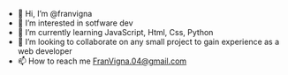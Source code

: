 - 👋 Hi, I’m @franvigna
- 👀 I’m interested in sotfware dev
- 🌱 I’m currently learning JavaScript, Html, Css, Python
- 💞️ I’m looking to collaborate on any small project to gain experience as a web developer
- 📫 How to reach me FranVigna.04@gmail.com

<!---
franvigna/franvigna is a ✨ special ✨ repository because its `README.md` (this file) appears on your GitHub profile.
You can click the Preview link to take a look at your changes.
--->
